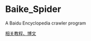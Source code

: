 # Baike_Spider
A Baidu Encyclopedia crawler program

[相关教程、博文](https://github.com/wanghaodevision/blog/issues/2)
